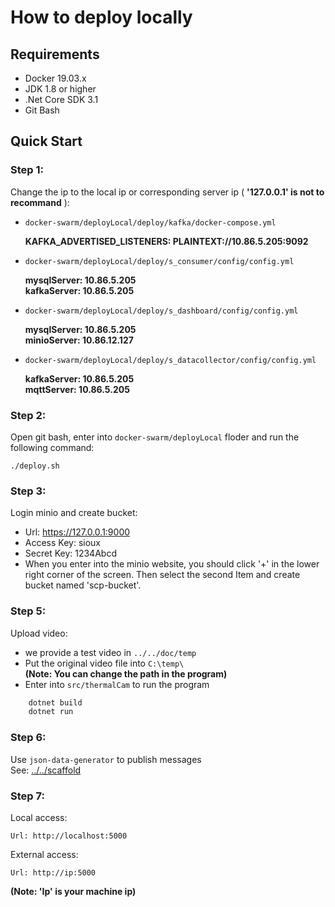 # How to deploy locally
## Requirements
* Docker 19.03.x
* JDK 1.8 or higher
* .Net Core SDK 3.1
* Git Bash
## Quick Start
### Step 1: 
Change the ip to the local ip or corresponding server ip ( **'127.0.0.1' is not to recommand** ):
* ```docker-swarm/deployLocal/deploy/kafka/docker-compose.yml```  

   **KAFKA_ADVERTISED_LISTENERS: PLAINTEXT://10.86.5.205:9092**
* ```docker-swarm/deployLocal/deploy/s_consumer/config/config.yml```   

    **mysqlServer: 10.86.5.205**  
    **kafkaServer: 10.86.5.205**
* ```docker-swarm/deployLocal/deploy/s_dashboard/config/config.yml```  

    **mysqlServer: 10.86.5.205**  
    **minioServer: 10.86.12.127**
* ```docker-swarm/deployLocal/deploy/s_datacollector/config/config.yml```

    **kafkaServer: 10.86.5.205**  
    **mqttServer: 10.86.5.205**

### Step 2: 
Open git bash, enter into ```docker-swarm/deployLocal``` floder and run the following command:

    ./deploy.sh

### Step 3:
Login minio and create bucket:
* Url: https://127.0.0.1:9000
* Access Key: sioux
* Secret Key: 1234Abcd
* When you enter into the minio website, you should click '+' in the lower right corner of the screen. Then select the second Item and create bucket named 'scp-bucket'.

### Step 5:
Upload video:
* we provide a test video in ```../../doc/temp```   
* Put the original video file into ```C:\temp\```  
**(Note: You can change the path in the program)**
* Enter into ```src/thermalCam``` to run the program
```sh
    dotnet build
    dotnet run
```

### Step 6:
Use ```json-data-generator``` to publish messages  
See: [../../scaffold](../../scaffold/json-data-generator/README.md)

### Step 7:
Local access:

    Url: http://localhost:5000  
External access:

    Url: http://ip:5000  
 **(Note: 'Ip' is your machine ip)**
